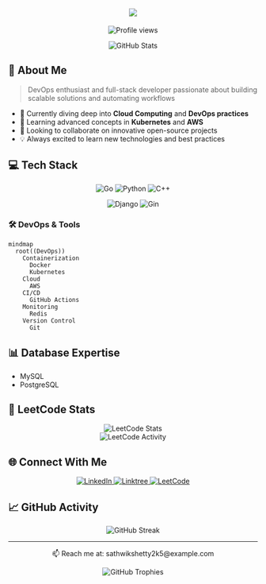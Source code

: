 <h1 align="center">
  <img src="https://readme-typing-svg.herokuapp.com/?lines=Hello,+World!+👋;I'm+Sathwik+Shetty...;Welcome+to+my+Profile!&center=true&size=30">
</h1>

<p align="center">
  <img src="https://komarev.com/ghpvc/?username=sathwikshetty33&color=blue" alt="Profile views"/>
</p>

<div align="center">
  <img src="https://github-readme-stats.vercel.app/api?username=sathwikshetty33&show_icons=true&theme=tokyonight" alt="GitHub Stats" />
</div>

## 🚀 About Me

> DevOps enthusiast and full-stack developer passionate about building scalable solutions and automating workflows

- 🔭 Currently diving deep into **Cloud Computing** and **DevOps practices**
- 🌱 Learning advanced concepts in **Kubernetes** and **AWS**
- 👯 Looking to collaborate on innovative open-source projects
- 💡 Always excited to learn new technologies and best practices

## 💻 Tech Stack

<p align="center">
  <img src="https://img.shields.io/badge/go-%2300ADD8.svg?style=for-the-badge&logo=go&logoColor=white" alt="Go"/>
  <img src="https://img.shields.io/badge/python-3670A0?style=for-the-badge&logo=python&logoColor=ffdd54" alt="Python"/>
  <img src="https://img.shields.io/badge/c++-%2300599C.svg?style=for-the-badge&logo=c%2B%2B&logoColor=white" alt="C++"/>
</p>

<p align="center">
  <img src="https://img.shields.io/badge/django-%23092E20.svg?style=for-the-badge&logo=django&logoColor=white" alt="Django"/>
  <img src="https://img.shields.io/badge/gin-%23000000.svg?style=for-the-badge&logo=gin&logoColor=white" alt="Gin"/>
</p>

### 🛠 DevOps & Tools
```mermaid
mindmap
  root((DevOps))
    Containerization
      Docker
      Kubernetes
    Cloud
      AWS
    CI/CD
      GitHub Actions
    Monitoring
      Redis
    Version Control
      Git
```

## 📊 Database Expertise
- MySQL
- PostgreSQL

## 🎯 LeetCode Stats

<div align="center">
  <img src="https://leetcard.jacoblin.cool/sathwikshetty?theme=dark&font=Adamina&ext=heatmap" alt="LeetCode Stats"/>
</div>

<div align="center">
  <img src="https://leetcode.card.workers.dev/sathwikshetty?theme=dark&font=baloo&extension=activity" alt="LeetCode Activity"/>
</div>

## 🌐 Connect With Me

<p align="center">
  <a href="https://www.linkedin.com/in/sathwikshetty33">
    <img src="https://img.shields.io/badge/linkedin-%230077B5.svg?style=for-the-badge&logo=linkedin&logoColor=white" alt="LinkedIn"/>
  </a>
  <a href="https://linktr.ee/sathwikshetty33">
    <img src="https://img.shields.io/badge/linktree-1de9b6?style=for-the-badge&logo=linktree&logoColor=white" alt="Linktree"/>
  </a>
  <a href="https://leetcode.com/sathwikshetty">
    <img src="https://img.shields.io/badge/LeetCode-000000?style=for-the-badge&logo=LeetCode&logoColor=#d16c06" alt="LeetCode"/>
  </a>
</p>

## 📈 GitHub Activity

<p align="center">
  <img src="https://github-readme-streak-stats.herokuapp.com/?user=sathwikshetty33&theme=tokyonight" alt="GitHub Streak"/>
</p>

---

<p align="center">
  📫 Reach me at: sathwikshetty2k5@example.com
</p>

<div align="center">
  <img src="https://github-profile-trophy.vercel.app/?username=sathwikshetty33&theme=tokyonight&column=4&margin-w=15&margin-h=15" alt="GitHub Trophies"/>
</div>
